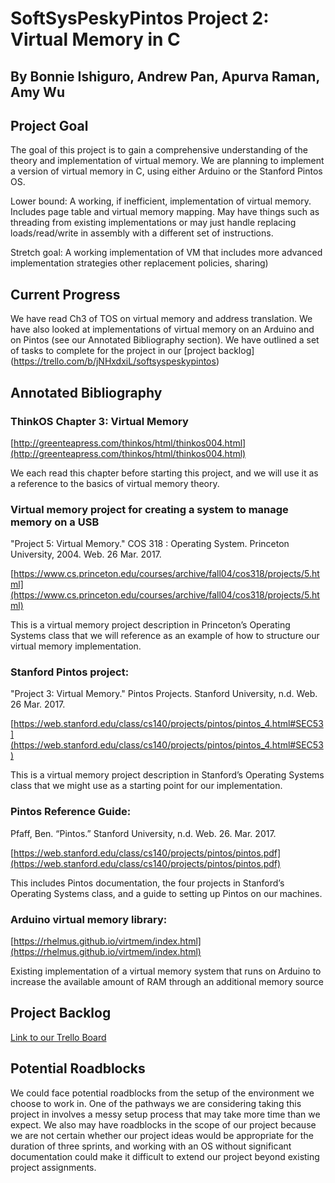 # SoftSysPeskyPintos Project 2: Virtual Memory in C

## By Bonnie Ishiguro, Andrew Pan, Apurva Raman, Amy Wu

## Project Goal

The goal of this project is to gain a comprehensive understanding of the theory and implementation of virtual memory.  We are planning to implement a version of virtual memory in C, using either Arduino or the Stanford Pintos OS.


Lower bound: A working, if inefficient, implementation of virtual memory. Includes page table and virtual memory mapping. May have things such as threading from existing implementations or may just handle replacing loads/read/write in assembly with a different set of instructions. 

Stretch goal: A working implementation of VM that includes more advanced implementation strategies other replacement policies, sharing)

## Current Progress

We have read Ch3 of TOS on virtual memory and address translation. We have also looked at implementations of virtual memory on an Arduino and on Pintos (see our Annotated Bibliography section). We have outlined a set of tasks to complete for the project in our [project backlog] (https://trello.com/b/jNHxdxiL/softsyspeskypintos)



## Annotated Bibliography

### ThinkOS Chapter 3: Virtual Memory

[http://greenteapress.com/thinkos/html/thinkos004.html](http://greenteapress.com/thinkos/html/thinkos004.html)

We each read this chapter before starting this project, and we will use it as a reference to the basics of virtual memory theory.

### Virtual memory project for creating a system to manage memory on a USB

"Project 5: Virtual Memory." COS 318 : Operating System. Princeton University, 2004. Web. 26 Mar. 2017.

[https://www.cs.princeton.edu/courses/archive/fall04/cos318/projects/5.html](https://www.cs.princeton.edu/courses/archive/fall04/cos318/projects/5.html)

This is a virtual memory project description in Princeton’s Operating Systems class that we will reference as an example of how to structure our virtual memory implementation.

### Stanford Pintos project:

"Project 3: Virtual Memory." Pintos Projects. Stanford University, n.d. Web. 26 Mar. 2017. 

[https://web.stanford.edu/class/cs140/projects/pintos/pintos_4.html#SEC53](https://web.stanford.edu/class/cs140/projects/pintos/pintos_4.html#SEC53)

This is a virtual memory project description in Stanford’s Operating Systems class that we might use as a starting point for our implementation.

### Pintos Reference Guide:

Pfaff, Ben.  “Pintos.”  Stanford University, n.d.  Web.  26. Mar. 2017.

[https://web.stanford.edu/class/cs140/projects/pintos/pintos.pdf](https://web.stanford.edu/class/cs140/projects/pintos/pintos.pdf)

This includes Pintos documentation, the four projects in Stanford’s Operating Systems class, and a guide to setting up Pintos on our machines.

### Arduino virtual memory library: 

[https://rhelmus.github.io/virtmem/index.html](https://rhelmus.github.io/virtmem/index.html)

Existing implementation of a virtual memory system that runs on Arduino to increase the available amount of RAM through an additional memory source

## Project Backlog

[Link to our Trello Board](https://trello.com/b/jNHxdxiL/softsyspeskypintos)

## Potential Roadblocks

We could face potential roadblocks from the setup of the environment we choose to work in.  One of the pathways we are considering taking this project in involves a messy setup process that may take more time than we expect.  We also may have roadblocks in the scope of our project because we are not certain whether our project ideas would be appropriate for the duration of three sprints, and working with an OS without significant documentation could make it difficult to extend our project beyond existing project assignments.  
